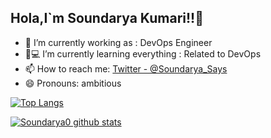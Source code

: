 ## Hola,I`m Soundarya Kumari!!👋

- 🌱 I’m currently working as : DevOps Engineer
- 👩💻 I’m currently learning everything : Related to DevOps
- 📫 How to reach me: [Twitter - @Soundarya_Says](https://twitter.com/Soundarya_Says)
- 😄 Pronouns: ambitious

[![Top Langs](https://github-readme-stats.vercel.app/api/top-langs/?username=Soundarya0)](https://github.com/Soundarya0/github-readme-stats)

[![Soundarya0 github stats](https://github-readme-stats.vercel.app/api?username=Soundarya0)](https://github.com/Soundarya0/github-readme-stats)
 


